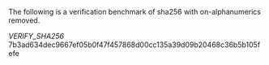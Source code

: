The following is a verification benchmark of sha256 with on-alphanumerics removed.

_VERIFY_SHA256_
7b3ad634dec9667ef05b0f47f457868d00cc135a39d09b20468c36b5b105fefe
